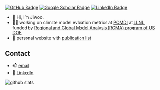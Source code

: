 [![GitHub Badge](https://img.shields.io/github/followers/lee1043?style=social)](https://github.com/lee1043?tab=followers)
[![Google Scholar Badge](https://img.shields.io/badge/Google-Scholar-lightgrey)](https://scholar.google.com/citations?user=ThZVqhgAAAAJ&hl=en)
[![LinkedIn Badge](https://img.shields.io/badge/My-LinkedIn-blue)](https://www.linkedin.com/in/jiwoolee)

- 👋 Hi, I’m Jiwoo.
- 👨‍💻 working on climate model evluation metrics at [PCMDI](https://pcmdi.llnl.gov) at [LLNL](https://www.llnl.gov/), funded by [Regional and Global Model Analysis (RGMA) program of US DOE](https://climatemodeling.science.energy.gov/program-area/regional-global-model-analysis)
- 📰 personal website with [publication list](https://sites.google.com/view/jiwoolee/publications?authuser=0)

## Contact
- 📫 [email](mailto:lee1043@llnl.gov)
- 📇 [LinkedIn](https://www.linkedin.com/in/jiwoolee/) 

![github stats](https://github-readme-stats.vercel.app/api?username=lee1043&show_icons=true)
